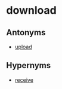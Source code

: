 # download

## Antonyms

  - [upload](upload.md)

## Hypernyms

  - [receive](receive.md)

[1]: README.md
